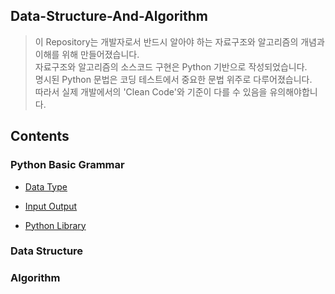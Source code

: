 ## Data-Structure-And-Algorithm

> 이 Repository는 개발자로서 반드시 알아야 하는 자료구조와 알고리즘의 개념과 이해를 위해 만들어졌습니다.<br>
> 자료구조와 알고리즘의 소스코드 구현은 Python 기반으로 작성되었습니다. <br>
> 명시된 Python 문법은 코딩 테스트에서 중요한 문법 위주로 다루어졌습니다. <br>
> 따라서 실제 개발에서의 'Clean Code'와 기준이 다를 수 있음을 유의해야합니다. <br>

## Contents

### Python Basic Grammar

- [Data Type](/Basic%20Grammar/data-type.md)

- [Input Output](/Basic%20Grammar/input-output.md)

- [Python Library](/Basic%20Grammar/python-library.md)

### Data Structure

### Algorithm
